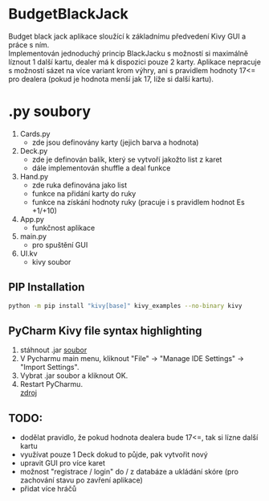 # BudgetBlackJack

Budget black jack aplikace sloužící k základnímu předvedení Kivy GUI a práce s ním. </br>
Implementován jednoduchý princip BlackJacku s možností si maximálně líznout 1 další kartu, dealer má k dispozici pouze 2 karty. Aplikace nepracuje s možností sázet na více variant krom výhry, ani s pravidlem hodnoty 17<= pro dealera (pokud je hodnota menší jak 17, líže si další kartu).

# .py soubory
   1. Cards.py
      - zde jsou definovány karty (jejich barva a hodnota)
   2. Deck.py
      - zde je definován balík, který se vytvoří jakožto list z karet
      - dále implementován shuffle a deal funkce
   3. Hand.py
      - zde ruka definována jako list
      - funkce na přidání karty do ruky
      - funkce na získání hodnoty ruky (pracuje i s pravidlem hodnot Es +1/+10)
   4. App.py
      - funkčnost aplikace
   5. main.py
      - pro spuštění GUI
   6. UI.kv
      - kivy soubor


## PIP Installation
```bash
python -m pip install "kivy[base]" kivy_examples --no-binary kivy
```


## PyCharm Kivy file syntax highlighting
   1. stáhnout .jar [soubor](https://github.com/JohnySmid/BudgetBlackJack/blob/main/PyCharm_kv_completion.jar)
   2. V Pycharmu main menu, kliknout "File" -> "Manage IDE Settings" -> "Import Settings".
   3. Vybrat .jar soubor a kliknout OK.
   4. Restart PyCharmu.<br />
   [zdroj](https://stackoverflow.com/questions/38002630/how-to-get-syntax-highlighting-on-kivy-kv-file-in-pycharm-on-osx)
   
   
## TODO:
   - dodělat pravidlo, že pokud hodnota dealera bude 17<=, tak si lízne další kartu
   - využívat pouze 1 Deck dokud to půjde, pak vytvořit nový
   - upravit GUI pro více karet
   - možnost "registrace / login" do / z databáze a ukládání skóre (pro zachování stavu po zavření aplikace)
   - přidat více hráčů